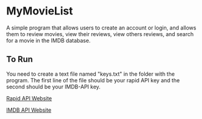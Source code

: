 # MyMovieList

A simple program that allows users to create an account or login, and allows them to review movies, view their reviews, view others reviews, and search for a movie in the IMDB database.

## To Run
You need to create a text file named "keys.txt" in the folder with the program. The first line of the file should be your rapid API key and the second should be your IMDB-API key.

[Rapid API Website](https://rapidapi.com/hub)

[IMDB API Website](https://imdb-api.com/)
